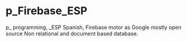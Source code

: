 # p_Firebase_ESP
p_ programming, _ESP Spanish, Firebase motor as Google mostly open source Non relational and document based database.
